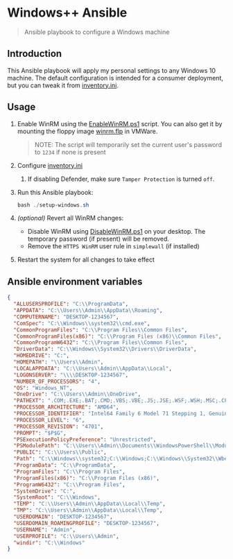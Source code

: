 # Windows++ Ansible

> Ansible playbook to configure a Windows machine

## Introduction

This Ansible playbook will apply my personal settings to any Windows 10 machine.
The default configuration is intended for a consumer deployment, but you can tweak it from [inventory.ini](inventory.ini).

## Usage

1. Enable WinRM using the [EnableWinRM.ps1](EnableWinRM.ps1) script.
   You can also get it by mounting the floppy image [winrm.flp](winrm.flp) in VMWare.

   > NOTE: The script will temporarily set the current user's password to `1234` if none is present

2. Configure [inventory.ini](inventory.ini)

   1. If disabling Defender, make sure `Tamper Protection` is turned `off`.

3. Run this Ansible playbook:

   ```powershell
   bash ./setup-windows.sh
   ```

4. _(optional)_ Revert all WinRM changes:

   - Disable WinRM using [DisableWinRM.ps1](DisableWinRM.ps1) on your desktop. The temporary password (if present) will be removed.
   - Remove the `HTTPS WinRM` user rule in `simplewall` (if installed)

5. Restart the system for all changes to take effect

## Ansible environment variables

```json
{
  "ALLUSERSPROFILE": "C:\\ProgramData",
  "APPDATA": "C:\\Users\\Admin\\AppData\\Roaming",
  "COMPUTERNAME": "DESKTOP-1234567",
  "ComSpec": "C:\\Windows\\system32\\cmd.exe",
  "CommonProgramFiles": "C:\\Program Files\\Common Files",
  "CommonProgramFiles(x86)": "C:\\Program Files (x86)\\Common Files",
  "CommonProgramW6432": "C:\\Program Files\\Common Files",
  "DriverData": "C:\\Windows\\System32\\Drivers\\DriverData",
  "HOMEDRIVE": "C:",
  "HOMEPATH": "\\Users\\Admin",
  "LOCALAPPDATA": "C:\\Users\\Admin\\AppData\\Local",
  "LOGONSERVER": "\\\\DESKTOP-1234567",
  "NUMBER_OF_PROCESSORS": "4",
  "OS": "Windows_NT",
  "OneDrive": "C:\\Users\\Admin\\OneDrive",
  "PATHEXT": ".COM;.EXE;.BAT;.CMD;.VBS;.VBE;.JS;.JSE;.WSF;.WSH;.MSC;.CPL",
  "PROCESSOR_ARCHITECTURE": "AMD64",
  "PROCESSOR_IDENTIFIER": "Intel64 Family 6 Model 71 Stepping 1, GenuineIntel",
  "PROCESSOR_LEVEL": "6",
  "PROCESSOR_REVISION": "4701",
  "PROMPT": "$P$G",
  "PSExecutionPolicyPreference": "Unrestricted",
  "PSModulePath": "C:\\Users\\Admin\\Documents\\WindowsPowerShell\\Modules;C:\\Program Files\\WindowsPowerShell\\Modules;C:\\Windows\\system32\\WindowsPowerShell\\v1.0\\Modules",
  "PUBLIC": "C:\\Users\\Public",
  "Path": "C:\\Windows\\system32;C:\\Windows;C:\\Windows\\System32\\Wbem;C:\\Windows\\System32\\WindowsPowerShell\\v1.0\\;C:\\Users\\Admin\\AppData\\Local\\Microsoft\\WindowsApps",
  "ProgramData": "C:\\ProgramData",
  "ProgramFiles": "C:\\Program Files",
  "ProgramFiles(x86)": "C:\\Program Files (x86)",
  "ProgramW6432": "C:\\Program Files",
  "SystemDrive": "C:",
  "SystemRoot": "C:\\Windows",
  "TEMP": "C:\\Users\\Admin\\AppData\\Local\\Temp",
  "TMP": "C:\\Users\\Admin\\AppData\\Local\\Temp",
  "USERDOMAIN": "DESKTOP-1234567",
  "USERDOMAIN_ROAMINGPROFILE": "DESKTOP-1234567",
  "USERNAME": "Admin",
  "USERPROFILE": "C:\\Users\\Admin",
  "windir": "C:\\Windows"
}
```
